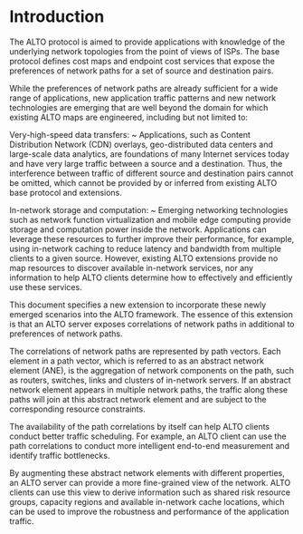 # Introduction #

The ALTO protocol is aimed to provide applications with knowledge of the
underlying network topologies from the point of views of ISPs. The base
protocol [](#RFC7285) defines cost maps and endpoint cost services that expose
the preferences of network paths for a set of source and destination pairs.

While the preferences of network paths are already sufficient for a wide range
of applications, new application traffic patterns and new network technologies
are emerging that are well beyond the domain for which existing ALTO maps are
engineered, including but not limited to:

Very-high-speed data transfers:
~ Applications, such as Content Distribution Network (CDN) overlays,
  geo-distributed data centers and large-scale data analytics, are foundations
  of many Internet services today and have very large traffic between a source
  and a destination. Thus, the interference between traffic of different source
  and destination pairs cannot be omitted, which cannot be provided by or
  inferred from existing ALTO base protocol and extensions.

In-network storage and computation:
~ Emerging networking technologies such as network function virtualization and
  mobile edge computing provide storage and computation power inside the
  network. Applications can leverage these resources to further improve their
  performance, for example, using in-network caching to reduce latency and
  bandwidth from multiple clients to a given source. However, existing ALTO
  extensions provide no map resources to discover available in-network services,
  nor any information to help ALTO clients determine how to effectively and
  efficiently use these services.

This document specifies a new extension to incorporate these newly emerged
scenarios into the ALTO framework. The essence of this extension is that an ALTO
server exposes correlations of network paths in additional to preferences of
network paths.

The correlations of network paths are represented by path vectors. Each element
in a path vector, which is referred to as an abstract network element (ANE), is
the aggregation of network components on the path, such as routers, switches,
links and clusters of in-network servers. If an abstract network element appears
in multiple network paths, the traffic along these paths will join at this
abstract network element and are subject to the corresponding resource
constraints.

The availability of the path correlations by itself can help ALTO clients
conduct better traffic scheduling. For example, an ALTO client can use the
path correlations to conduct more intelligent end-to-end measurement and
identify traffic bottlenecks.

By augmenting these abstract network elements with different properties, an ALTO
server can provide a more fine-grained view of the network. ALTO clients can use
this view to derive information such as shared risk resource groups, capacity
regions and available in-network cache locations, which can be used to improve
the robustness and performance of the application traffic.
